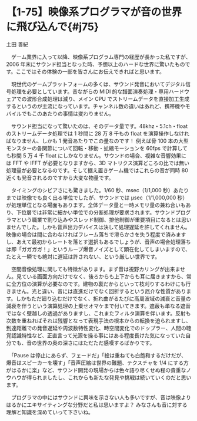 # 【1-75】映像系プログラマが音の世界に飛び込んで{#j75}

<div class="author">土田 善紀</div>

　ゲーム業界に入って以降、映像系プログラム専門の経歴が長かった私ですが、2006 年末にサウンド担当となった時、予想以上のハードな世界に驚いたものです。ここではその体験の一部を皆さんにお伝えできればと思います。

　現世代のゲームプラットフォームの多くは、サウンド発音においてデジタル信号処理を必要としています。昔ながらの MIDI 的な譜面演奏処理・専用ハードウェアでの波形合成処理は減り、メイン CPU でストリームデータを直接加工生成するというのが主流になっています。チャンネル数の違いはあれど、携帯機やモバイルでもこのあたりの事情は変わりません。

　サウンド担当になって驚いたのは、そのデータ量です。48khz・5.1ch・float のストリームデータ処理では 1 秒間に 28 万 8 千もの float を演算操作しなければなりません、しかも 1 発音あたりでこの量なのです！ 例えば骨 100 本の大型モンスターの各関節について回転・移動・拡縮モーションを 60fps で計算しても秒間 5 万 4 千 float にしかなりません。サウンドの場合、複雑な音響効果には FFT や IFFT が必要となりますから、3D マトリクス演算どころの比では無い処理量が必要となるのです。そして据え置きゲーム機ではこれらの音が同時 80 近くも発音されるのですから大変な物量です。

　タイミングのシビアさにも驚きました。1/60 秒、msec（1/1,000 秒）あたりまでは映像でも良く出る単位でしたが、サウンドでは μsec（1/1,000,000 秒）が処理単位となる場面もあります。全体データ量と一時メモリ量の兼ね合いもあり、下位層では非常に細かい単位での分断処理が要求されます。サウンドプログラマという職業で割り込みやスレッド制御、排他制御が重要項目になるとは思いませんでした。しかも音声出力デバイスは決して処理遅延を許してくれません。映像の場合は間に合わなければフレーム落ちで滑らかさを失う程度で済みますし、あえて最初からレートを落とす選択もあるでしょうが、音声の場合処理落ちは即「ガガガガ！」というループ爆音ノイズとして顕在化してしまいますので、たとえ一瞬でも絶対に遅延は許されない、という厳しい世界です。

　空間音像処理に関しても特徴があります。まず音は視野カリングが出来ません。見ている画面方向だけでなく、後ろからも上下からも耳に届きますから、常に全方位の演算が必要なのです。建物の裏だからといって枝刈りするわけにも行きません。光と違い、音には直進だけでなく回折するという厄介な性質があります。しかもただ廻り込むだけでなく、折れ曲がるたびに高周波域の減衰と音量の減衰を伴うという演算処理の上乗せオマケまで付いてきます。遮蔽も単なる遮音ではなく壁越しの透過がありますし、これまたフィルタ演算を伴います。反射も次数を重ねればそれは残響となって表現手法の根本からの転換を迫られますし、到達距離での発音遅延や周波数特性変化、時空間変化でのドップラー、人間の聴覚認識特性など、正直言って光源を操る事にはある程度長けた気になっていた自分でも、音の世界の奥の深さにはただただ感嘆するばかりです。

　「Pause は停止にあらず、フェードだ」「絵は重ねても白飽和するだけだが、爆音はスピーカーを壊す」「音声圧縮は世界の難題、テクスチャを 1/4 にする方がはるかに楽」など、サウンド開発の現場からは色々語り尽くせぬ程の貴重なノウハウが得られましたし、これからも新たな発見や挑戦は続いていくのだと思います。

　プログラマの中にはサウンドに興味を示さない人も多いですが、音は映像よりはるかにエキサイティングな分野だと私は思いますよ？ みなさんも音に対する理解と知識を深めていって下さいね。
